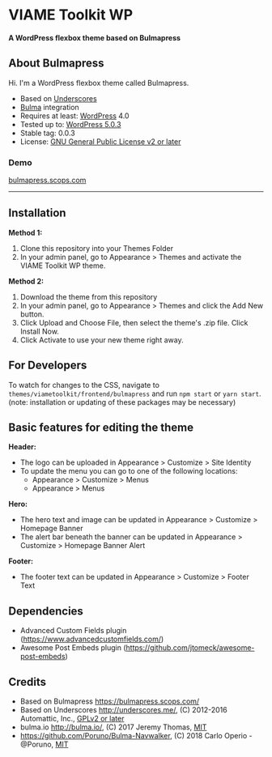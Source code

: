 # VIAME Toolkit WP
#### A WordPress flexbox theme based on Bulmapress

## About Bulmapress

Hi. I'm a WordPress flexbox theme called Bulmapress.

- Based on [Underscores](http://underscores.me/)
- [Bulma](http://bulma.io) integration
- Requires at least: [WordPress](http://wordpress.org) 4.0
- Tested up to: [WordPress 5.0.3](https://wordpress.org/download/)
- Stable tag: 0.0.3
- License: [GNU General Public License v2 or later](http://www.gnu.org/licenses/gpl-2.0.html)

### Demo

[bulmapress.scops.com](https://bulmapress.scops.com/)

---

## Installation

**Method 1:**
1. Clone this repository into your Themes Folder
2. In your admin panel, go to Appearance > Themes and activate the VIAME Toolkit WP theme.

**Method 2:**
1. Download the theme from this repository
2. In your admin panel, go to Appearance > Themes and click the Add New button.
3. Click Upload and Choose File, then select the theme's .zip file. Click Install Now.
4. Click Activate to use your new theme right away.

## For Developers
To watch for changes to the CSS, navigate to `themes/viametoolkit/frontend/bulmapress` and run `npm start` or `yarn start`. (note: installation or updating of these packages may be necessary)

## Basic features for editing the theme
**Header:**
- The logo can be uploaded in Appearance > Customize > Site Identity
- To update the menu you can go to one of the following locations:
  - Appearance > Customize > Menus
  - Appearance > Menus

**Hero:**
- The hero text and image can be updated in Appearance > Customize > Homepage Banner
- The alert bar beneath the banner can be updated in Appearance > Customize > Homepage Banner Alert

**Footer:**
- The footer text can be updated in Appearance > Customize > Footer Text

## Dependencies
- Advanced Custom Fields plugin (https://www.advancedcustomfields.com/)
- Awesome Post Embeds plugin (https://github.com/jtomeck/awesome-post-embeds)

## Credits
* Based on Bulmapress https://bulmapress.scops.com/
* Based on Underscores http://underscores.me/, (C) 2012-2016 Automattic, Inc., [GPLv2 or later](https://www.gnu.org/licenses/gpl-2.0.html)
* bulma.io http://bulma.io/, (C) 2017 Jeremy Thomas, [MIT](http://opensource.org/licenses/MIT)
* https://github.com/Poruno/Bulma-Navwalker, (C) 2018 Carlo Operio - @Poruno, [MIT](http://opensource.org/licenses/MIT)
